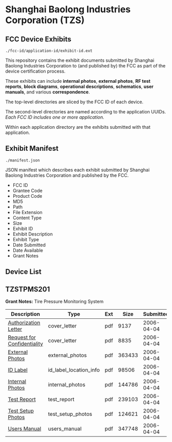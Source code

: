 # Shanghai Baolong Industries Corporation (TZS)
## FCC Device Exhibits

```
./fcc-id/application-id/exhibit-id.ext
```

This repository contains the exhibit documents submitted by Shanghai Baolong Industries Corporation to (and published by) the FCC as part of the device certification process.

These exhibits can include **internal photos**, **external photos**, **RF test reports**, **block diagrams**, **operational descriptions**, **schematics**, **user manuals**, and various **correspondence**.

The top-level directories are sliced by the FCC ID of each device.

The second-level directories are named according to the application UUIDs. *Each FCC ID includes one or more application.*

Within each application directory are the exhibits submitted with that application. 

## Exhibit Manifest

```
./manifest.json
```

JSON manifest which describes each exhibit submitted by Shanghai Baolong Industries Corporation and published by the FCC.

- FCC ID
- Grantee Code
- Product Code
- MD5
- Path
- File Extension
- Content Type
- Size
- Exhibit ID
- Exhibit Description
- Exhibit Type
- Date Submitted
- Date Available
- Grant Notes

## Device List
## TZSTPMS201
**Grant Notes:** Tire Pressure Monitoring System

| Description | Type | Ext | Size | Submitted | Available |
| ----------- | ---- | --- | ---- | --------- | --------- |
| [Authorization Letter](TZSTPMS201/e6098c60ca04a5c53e05f623e04e4b9c/643674.pdf) | cover_letter | pdf | 9137 | 2006-04-04 | 2006-03-31 |
| [Request for Confidentiality](TZSTPMS201/e6098c60ca04a5c53e05f623e04e4b9c/643675.pdf) | cover_letter | pdf | 8835 | 2006-04-04 | 2006-03-31 |
| [External Photos](TZSTPMS201/e6098c60ca04a5c53e05f623e04e4b9c/643681.pdf) | external_photos | pdf | 363433 | 2006-04-04 | 2006-03-31 |
| [ID Label](TZSTPMS201/e6098c60ca04a5c53e05f623e04e4b9c/643680.pdf) | id_label_location_info | pdf | 98506 | 2006-04-04 | 2006-03-31 |
| [Internal Photos](TZSTPMS201/e6098c60ca04a5c53e05f623e04e4b9c/643679.pdf) | internal_photos | pdf | 144786 | 2006-04-04 | 2006-03-31 |
| [Test Report](TZSTPMS201/e6098c60ca04a5c53e05f623e04e4b9c/643684.pdf) | test_report | pdf | 239103 | 2006-04-04 | 2006-03-31 |
| [Test Setup Photos](TZSTPMS201/e6098c60ca04a5c53e05f623e04e4b9c/643683.pdf) | test_setup_photos | pdf | 124621 | 2006-04-04 | 2006-03-31 |
| [Users Manual](TZSTPMS201/e6098c60ca04a5c53e05f623e04e4b9c/643682.pdf) | users_manual | pdf | 347748 | 2006-04-04 | 2006-03-31 |
